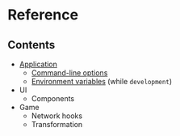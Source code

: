# Reference

## Contents

 * [Application](application.md)
   * [Command-line options](application.md#command-line-options)
   * [Environment variables](application.md#environment-variables) (while `development`)
 * UI
   * Components
 * Game
   * Network hooks
   * Transformation
